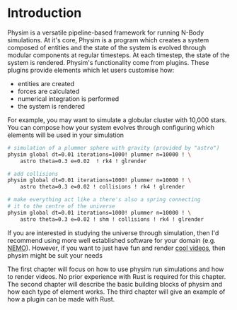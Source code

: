 # Introduction
Physim is a versatile pipeline-based framework for running N-Body simulations. At it's core, Physim is a program which creates a system composed of entities and the state of the system is evolved through modular components at regular timesteps. At each timestep, the state of the system is rendered. Physim's functionality come from plugins. These plugins provide elements which let users customise how:
- entities are created
- forces are calculated
- numerical integration is performed
- the system is rendered

For example, you may want to simulate a globular cluster with 10,000 stars. You can compose how your system evolves through configuring which elements will be used in your simulation

```bash
# simulation of a plummer sphere with gravity (provided by "astro")
physim global dt=0.01 iterations=1000! plummer n=10000 ! \
    astro theta=0.3 e=0.02  ! rk4 ! glrender

# add collisions
physim global dt=0.01 iterations=1000! plummer n=10000 ! \
    astro theta=0.3 e=0.02 ! collisions ! rk4 ! glrender

# make everything act like a there's also a spring connecting 
# it to the centre of the universe
physim global dt=0.01 iterations=1000! plummer n=10000 ! \ 
    astro theta=0.3 e=0.02 ! shm ! collisions ! rk4 ! glrender
```

If you are interested in studying the universe through simulation, then I'd recommend using more well established software for your domain (e.g. [NEMO](https://github.com/teuben/nemo)). However, if you want to just have fun and render [cool videos](https://youtube.com/playlist?list=PLLBNbi9sF5y4QUUCJiiEdBRob6bNU1Nki&si=K7VPk8XlheiKU7oB), then physim might be suit your needs

The first chapter will focus on how to use physim run simulations and how to render videos. No prior experience with Rust is required for this chapter. The second chapter will describe the basic building blocks of physim and how each type of element works. The third chapter will give an example of how a plugin can be made with Rust. 
